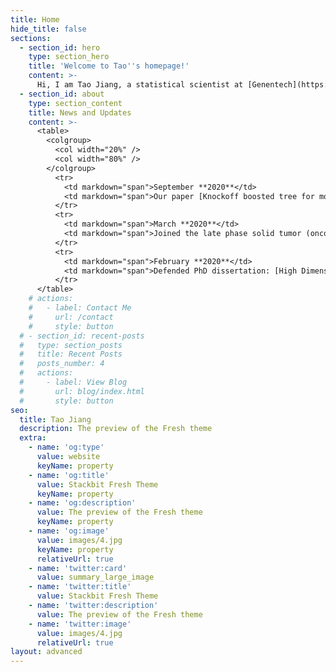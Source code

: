 ```yaml
---
title: Home
hide_title: false
sections:
  - section_id: hero
    type: section_hero
    title: 'Welcome to Tao''s homepage!'
    content: >-
      Hi, I am Tao Jiang, a statistical scientist at [Genentech](https://www.gene.com/), a member of the Roche group. I am interested in machine learning, bioinformatics, and causal inference. I got my PhD degree in Statistics and Bioinformatics at North Carolina State University, advised by Dr. [Alison Motsinger-Reif](https://scholar.google.com/citations?user=VCbEFscAAAAJ&hl=en).
  - section_id: about
    type: section_content
    title: News and Updates
    content: >-
      <table>
        <colgroup>
          <col width="20%" />
          <col width="80%" />
        </colgroup>
          <tr>
            <td markdown="span">September **2020**</td>
            <td markdown="span">Our paper [Knockoff boosted tree for model-free variable selection](https://academic.oup.com/bioinformatics/article/37/7/976/5910548?login=true) was published on <i>Bioinformatics</i></td>
          </tr>
          <tr>
            <td markdown="span">March **2020**</td>
            <td markdown="span">Joined the late phase solid tumor (oncology) team at [Genentech](https://www.gene.com/), South San Francisco, CA</td>
          </tr>
          <tr>
            <td markdown="span">February **2020**</td>
            <td markdown="span">Defended PhD dissertation: [High Dimensional Linear and Tree-based Models in Bioinformatics](https://repository.lib.ncsu.edu/bitstream/handle/1840.20/37296/etd.pdf?sequence=1)</td>
          </tr>
      </table>
    # actions:
    #   - label: Contact Me
    #     url: /contact
    #     style: button
  # - section_id: recent-posts
  #   type: section_posts
  #   title: Recent Posts
  #   posts_number: 4
  #   actions:
  #     - label: View Blog
  #       url: blog/index.html
  #       style: button
seo:
  title: Tao Jiang
  description: The preview of the Fresh theme
  extra:
    - name: 'og:type'
      value: website
      keyName: property
    - name: 'og:title'
      value: Stackbit Fresh Theme
      keyName: property
    - name: 'og:description'
      value: The preview of the Fresh theme
      keyName: property
    - name: 'og:image'
      value: images/4.jpg
      keyName: property
      relativeUrl: true
    - name: 'twitter:card'
      value: summary_large_image
    - name: 'twitter:title'
      value: Stackbit Fresh Theme
    - name: 'twitter:description'
      value: The preview of the Fresh theme
    - name: 'twitter:image'
      value: images/4.jpg
      relativeUrl: true
layout: advanced
---
```

